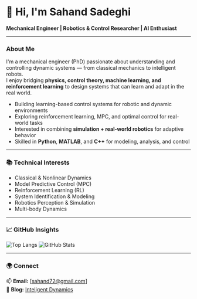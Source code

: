 # 👋 Hi, I'm Sahand Sadeghi  

**Mechanical Engineer | Robotics & Control Researcher | AI Enthusiast**

---

### About Me
I'm a mechanical engineer (PhD) passionate about understanding and controlling dynamic systems — from classical mechanics to intelligent robots.  
I enjoy bridging **physics, control theory, machine learning, and reinforcement learning** to design systems that can learn and adapt in the real world.

- Building learning-based control systems for robotic and dynamic environments  
- Exploring reinforcement learning, MPC, and optimal control for real-world tasks  
- Interested in combining **simulation + real-world robotics** for adaptive behavior  
- Skilled in **Python**, **MATLAB**, and **C++** for modeling, analysis, and control  


---

### 📚 Technical Interests
- Classical & Nonlinear Dynamics  
- Model Predictive Control (MPC)  
- Reinforcement Learning (RL)  
- System Identification & Modeling  
- Robotics Perception & Simulation  
- Multi-body Dynamics

---

### 📈 GitHub Insights
![Top Langs](https://github-readme-stats.vercel.app/api/top-langs/?username=sahand1807&layout=compact&theme=vision-friendly-dark)
![GitHub Stats](https://github-readme-stats.vercel.app/api?username=sahandsadeghi&show_icons=true&theme=vision-friendly-dark)

---

### 🌍 Connect
📫 **Email:** [sahand72@gmail.com]  
🧠 **Blog:** [Inteligent Dynamics](http://inteldynamic.com)  


